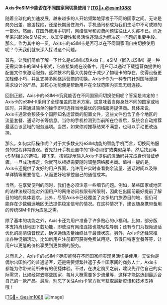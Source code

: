**Axis卡eSIM卡能否在不同国家间切换使用？[[TG💪+ @esim1088](https://t.me/s/esim1088)]**

随着全球化的加速发展，越来越多的人开始频繁地穿梭于不同的国家之间。无论是商务出差、旅游探险，还是长期居住海外，手机通讯都成为我们生活中不可或缺的一部分。然而，在国外使用手机时，网络信号和资费问题往往让人头疼不已。而近年来兴起的eSIM技术，以其便捷性和灵活性逐渐成为解决这一问题的重要手段。那么，作为其中的一员，Axis卡的eSIM卡是否可以在不同国家间自由切换使用呢？今天我们就来深入探讨这个问题。

首先，让我们简单了解一下什么是eSIM以及Axis卡。eSIM（嵌入式SIM）是一种无需实体卡的SIM卡形式，它直接集成在设备中，用户可以通过下载运营商提供的配置文件来激活服务。这种技术的最大优势在于减少了物理卡的存在，使得设备更加轻便小巧，并且支持多网络运营商的切换。Axis卡作为一种专门针对国际漫游需求设计的产品，其核心功能便是帮助用户在全球范围内实现无缝连接。

回到正题，Axis卡的eSIM卡究竟能否在不同国家间切换使用呢？答案是肯定的！Axis卡的eSIM卡采用了全球覆盖的技术方案，这意味着当你身处不同的国家或地区时，只需通过简单的操作即可选择当地最优的网络服务提供商。具体来说，Axis卡通常会预装多个国际知名运营商的配置文件，这些文件包含了各个地区的流量套餐、通话时长等信息。当你的手机检测到当前所在位置后，系统会自动推荐最适合该区域的服务选项。当然，如果你对推荐结果不满意，也可以手动更改选择。

那么，如何实际操作呢？对于大多数支持eSIM功能的智能手机而言，切换网络服务的过程非常直观。首先打开手机设置中的“移动网络”或类似菜单，然后找到与eSIM相关的选项。接下来，按照提示输入Axis卡提供的激活码并完成身份验证步骤。一旦成功绑定，你就可以根据需要随时调整网络服务商。值得一提的是，Axis卡还提供了友好的用户界面，允许用户实时查看剩余流量、通话时间以及账单详情等重要信息，从而更好地掌控自己的通信成本。

当然，在享受便利的同时，我们也必须注意一些细节问题。例如，某些国家或地区的法律法规可能对外国用户的网络访问权限有所限制，因此在出国前最好提前了解目的地的具体要求。此外，尽管Axis卡已经覆盖了众多热门旅游目的地，但仍可能存在少数偏远地区无法提供稳定信号的情况。在这种情况下，建议随身携带备用的传统SIM卡作为应急之需。

除了基本的功能之外，Axis卡还为用户准备了许多贴心的小福利。比如，部分版本支持离线地图下载功能，即使没有网络连接也能轻松导航；还有专门为视频通话优化的高清语音模式，确保通话质量始终处于最佳状态。另外，Axis卡还经常推出各种促销活动，比如新用户注册即可获得免费试用期、节假日特惠套餐等等，让用户以更低的价格享受到更优质的服务。

总而言之，Axis卡的eSIM卡确实能够在不同国家间实现灵活切换使用。无论你是偶尔出国旅行的普通游客，还是需要频繁往返于多个国家间的商务人士，Axis卡都能为你带来前所未有的便捷体验。不过，在决定购买之前，建议先评估自己的实际需求，比如经常去哪些国家、每月大概需要多少流量等，这样才能挑选到最适合自己的一款产品。最后，别忘了关注Axis卡官方账号获取最新资讯和技术支持哦！

[[TG💪+ @esim1088](https://t.me/s/esim1088) ![Image](https://i.postimg.cc/4NQfJmqS/Snipaste-2025-05-13-00-14-12.png)]